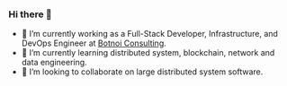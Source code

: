 ### Hi there 👋
- 🔭 I’m currently working as a Full-Stack Developer, Infrastructure, and DevOps Engineer at [Botnoi Consulting](https://botnoigroup.com/).
- 🌱 I’m currently learning distributed system, blockchain, network and data engineering.
- 👯 I’m looking to collaborate on large distributed system software.

<!--
**Chanasit/Chanasit** is a ✨ _special_ ✨ repository because its `README.md` (this file) appears on your GitHub profile.

Here are some ideas to get you started:

- 🔭 I’m currently working on ...
- 🌱 I’m currently learning ...
- 👯 I’m looking to collaborate on ...
- 🤔 I’m looking for help with ...
- 💬 Ask me about ...
- 📫 How to reach me: ...
- 😄 Pronouns: ...
- ⚡ Fun fact: ...
-->
